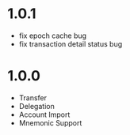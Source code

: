 # 1.0.1
- fix epoch cache bug
- fix transaction detail status bug

# 1.0.0
- Transfer
- Delegation
- Account Import
- Mnemonic Support
